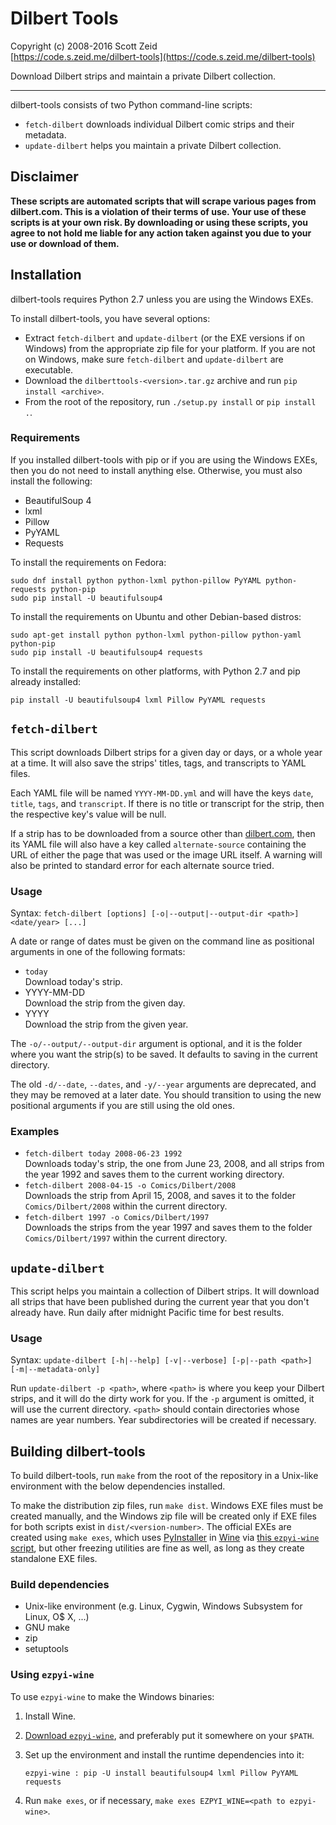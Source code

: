 Dilbert Tools  
=============

Copyright (c) 2008-2016 Scott Zeid  
[https://code.s.zeid.me/dilbert-tools](https://code.s.zeid.me/dilbert-tools)  

Download Dilbert strips and maintain a private Dilbert collection.

- - - -

dilbert-tools consists of two Python command-line scripts:

* `fetch-dilbert` downloads individual Dilbert comic strips and their
  metadata.
* `update-dilbert` helps you maintain a private Dilbert collection.


Disclaimer
----------

**These scripts are automated scripts that will scrape various pages from
  dilbert.com.  This is a violation of their terms of use.  Your use of
  these scripts is at your own risk.  By downloading or using these
  scripts, you agree to not hold me liable for any action taken against
  you due to your use or download of them.**


Installation
------------

dilbert-tools requires Python 2.7 unless you are using the Windows EXEs.

To install dilbert-tools, you have several options:

* Extract `fetch-dilbert` and `update-dilbert` (or the EXE versions if on
  Windows) from the appropriate zip file for your platform.  If you are
  not on Windows, make sure `fetch-dilbert` and `update-dilbert` are
  executable.
* Download the `dilberttools-<version>.tar.gz` archive and run
  `pip install <archive>`.
* From the root of the repository, run `./setup.py install` or `pip install .`.


### Requirements

If you installed dilbert-tools with pip or if you are using the Windows
EXEs, then you do not need to install anything else.  Otherwise, you must
also install the following:

* BeautifulSoup 4
* lxml
* Pillow
* PyYAML
* Requests

To install the requirements on Fedora:

    sudo dnf install python python-lxml python-pillow PyYAML python-requests python-pip
    sudo pip install -U beautifulsoup4

To install the requirements on Ubuntu and other Debian-based distros:

    sudo apt-get install python python-lxml python-pillow python-yaml python-pip
    sudo pip install -U beautifulsoup4 requests

To install the requirements on other platforms, with Python 2.7 and pip
already installed:

    pip install -U beautifulsoup4 lxml Pillow PyYAML requests


`fetch-dilbert`
---------------

This script downloads Dilbert strips for a given day or days, or a whole
year at a time.  It will also save the strips' titles, tags, and transcripts
to YAML files.

Each YAML file will be named `YYYY-MM-DD.yml` and will have the keys `date`,
`title`, `tags`, and `transcript`.  If there is no title or transcript for the
strip, then the respective key's value will be null.

If a strip has to be downloaded from a source other than
[dilbert.com](http://dilbert.com/), then its YAML file will also have a key
called `alternate-source` containing the URL of either the page that was used
or the image URL itself.  A warning will also be printed to standard error for
each alternate source tried.


### Usage

Syntax:  `fetch-dilbert [options] [-o|--output|--output-dir <path>] <date/year> [...]`

A date or range of dates must be given on the command line as positional
arguments in one of the following formats:

 * `today`  
   Download today's strip.
 * YYYY-MM-DD  
   Download the strip from the given day.
 * YYYY  
   Download the strip from the given year.

The `-o/--output/--output-dir` argument is optional, and it is the folder where
you want the strip(s) to be saved.  It defaults to saving in the current
directory.

The old `-d/--date`, `--dates`, and `-y/--year` arguments are deprecated, and
they may be removed at a later date.  You should transition to using the new
positional arguments if you are still using the old ones.


### Examples

 * `fetch-dilbert today 2008-06-23 1992`  
   Downloads today's strip, the one from June 23, 2008, and all strips from the
   year 1992 and saves them to the current working directory.
 * `fetch-dilbert 2008-04-15 -o Comics/Dilbert/2008`  
   Downloads the strip from April 15, 2008, and saves it to the folder
   `Comics/Dilbert/2008` within the current directory.
 * `fetch-dilbert 1997 -o Comics/Dilbert/1997`  
   Downloads the strips from the year 1997 and saves them to the folder
   `Comics/Dilbert/1997` within the current directory.


`update-dilbert`
----------------

This script helps you maintain a collection of Dilbert strips.  It will
download all strips that have been published during the current year that
you don't already have.  Run daily after midnight Pacific time for best
results.


### Usage

Syntax:  `update-dilbert [-h|--help] [-v|--verbose] [-p|--path <path>] [-m|--metadata-only]`

Run `update-dilbert -p <path>`, where `<path>` is where you keep your Dilbert
strips, and it will do the dirty work for you.  If the `-p` argument is omitted,
it will use the current directory.  `<path>` should contain directories whose
names are year numbers.  Year subdirectories will be created if necessary.


Building dilbert-tools
----------------------

To build dilbert-tools, run `make` from the root of the repository in a
Unix-like environment with the below dependencies installed.

To make the distribution zip files, run `make dist`.  Windows EXE files must be
created manually, and the Windows zip file will be created only if EXE files
for both scripts exist in `dist/<version-number>`.  The official EXEs are
created using `make exes`, which uses [PyInstaller][PyInstaller] in [Wine][Wine]
via [this `ezpyi-wine` script][ezpyi-wine], but other freezing utilities are
fine as well, as long as they create standalone EXE files.

[PyInstaller]: http://www.pyinstaller.org/
[Wine]: https://www.winehq.org/
[ezpyi-wine]: https://code.s.zeid.me/bin/blob/master/ezpyi-wine


### Build dependencies

* Unix-like environment (e.g. Linux, Cygwin, Windows Subsystem for Linux, O$ X, ...)
* GNU make
* zip
* setuptools


### Using `ezpyi-wine`

To use `ezpyi-wine` to make the Windows binaries:

1. Install Wine.

2. [Download `ezpyi-wine`][ezpyi-wine], and preferably put it somewhere on
   your `$PATH`.

3. Set up the environment and install the runtime dependencies into it:  
   
       ezpyi-wine : pip -U install beautifulsoup4 lxml Pillow PyYAML requests

4. Run `make exes`, or if necessary, `make exes EZPYI_WINE=<path to ezpyi-wine>`.
